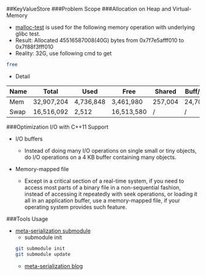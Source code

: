 ##KeyValueStore
###Problem Scope
###Allocation on Heap and Virtual-Memory
- [malloc-test](./malloc-test) is used for the following memory operation with underlying glibc test.
- Result: Allocated 45516587008(40G) bytes from 0x7f7e5afff010 to 0x7f88f3fff010
- Reality: 32G, use following cmd to get
```zsh
free
```
- Detail      

Name | Total | Used | Free | Shared | Buff/Cache | Available   
--- | --- | --- | --- | --- | --- | ---
Mem  | 32,907,204 | 4,736,848 | 3,461,980 | 257,004 | 24,708,376 | 27,729,972  
Swap | 16,516,092  | 2,512 | 16,513,580 | /  | /  |  /      

###Optimization I/O with C++11 Support
- I/O buffers
  - Instead of doing many I/O operations on single small or tiny objects, do I/O operations on a 4 KB buffer containing many objects.

- Memory-mapped file
  - Except in a critical section of a real-time system, if you need to access most parts of a binary file in a non-sequential fashion, instead of accessing it repeatedly with seek operations, or loading it all in an application buffer, use a memory-mapped file, if your operating system provides such feature.
  
###Tools Usage
- [meta-serialization submodule](https://github.com/motonacciu/meta-serialization)   
    - submodule init
    ```zsh
    git submodule init   
    git submodule update
    ```   
    - [meta-serialization blog](http://cpplove.blogspot.hk/2013/05/my-take-on-c-serialization-part-i.html)
    
